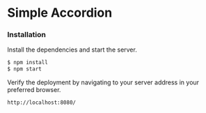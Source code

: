 # Simple Accordion

### Installation


Install the dependencies and start the server.

```sh
$ npm install
$ npm start
```

Verify the deployment by navigating to your server address in your preferred browser.

```sh
http://localhost:8080/
```